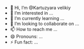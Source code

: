 - 👋 Hi, I’m @Kartuzyara velikiy
- 👀 I’m interested in ...
- 🌱 I’m currently learning ...
- 💞️ I’m looking to collaborate on ...
- 📫 How to reach me ...
- 😄 Pronouns: ...
- ⚡ Fun fact: ...

<!---
Kartuzyara/Kartuzyara is a ✨ special ✨ repository because its `README.md` (this file) appears on your GitHub profile.
You can click the Preview link to take a look at your changes.
--->
